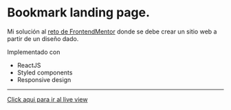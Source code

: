 # Bookmark landing page.

Mi solución al [reto de FrontendMentor](https://www.frontendmentor.io/challenges/bookmark-landing-page-5d0b588a9edda32581d29158) donde se debe crear un sitio web a partir de un diseño dado.

Implementado con
  - ReactJS
  - Styled components
  - Responsive design
 <hr>
 
[Click aqui para ir al live view](https://bookmark-landingpage.lamaolo.vercel.app/)
